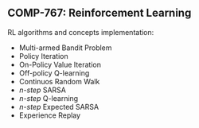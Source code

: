 ## COMP-767: Reinforcement Learning  

RL algorithms and concepts implementation:  
* Multi-armed Bandit Problem  
* Policy Iteration  
* On-Policy Value Iteration  
* Off-policy Q-learning 
* Continuos Random Walk  
* *n-step* SARSA  
* *n-step* Q-learning  
* *n-step* Expected SARSA  
* Experience Replay
    
    
    
